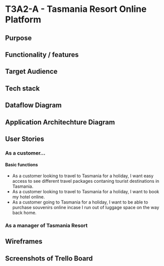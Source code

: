 # T3A2-A - Tasmania Resort Online Platform

## Purpose

## Functionality / features

## Target Audience

## Tech stack

## Dataflow Diagram

## Application Architechture Diagram

## User Stories

### As a customer...

#### Basic functions

- As a customer looking to travel to Tasmania for a holiday, I want easy access to see different travel packages contaning tourist destinations in Tasmania.
- As a customer looking to travel to Tasmania for a holiday, I want to book my hotel online.
- As a customer going to Tasmania for a holiday, I want to be able to purchase souvenirs online incase I run out of luggage space on the way back home.

### As a manager of Tasmania Resort

## Wireframes

## Screenshots of Trello Board

